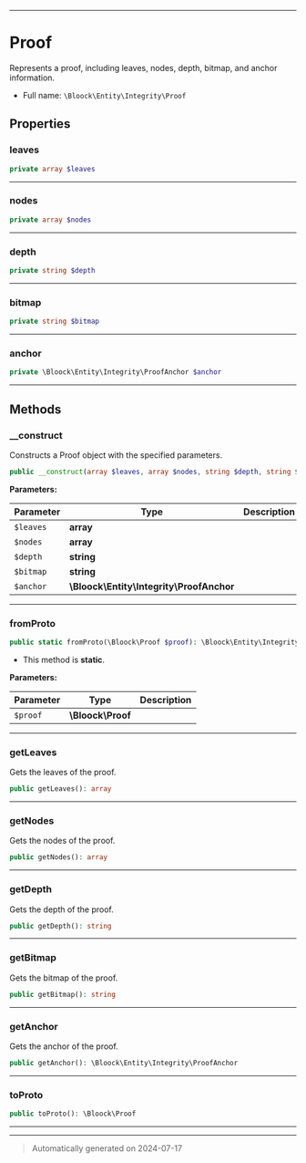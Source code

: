 ***

# Proof

Represents a proof, including leaves, nodes, depth, bitmap, and anchor information.



* Full name: `\Bloock\Entity\Integrity\Proof`



## Properties


### leaves



```php
private array $leaves
```






***

### nodes



```php
private array $nodes
```






***

### depth



```php
private string $depth
```






***

### bitmap



```php
private string $bitmap
```






***

### anchor



```php
private \Bloock\Entity\Integrity\ProofAnchor $anchor
```






***

## Methods


### __construct

Constructs a Proof object with the specified parameters.

```php
public __construct(array $leaves, array $nodes, string $depth, string $bitmap, \Bloock\Entity\Integrity\ProofAnchor $anchor): mixed
```








**Parameters:**

| Parameter | Type | Description |
|-----------|------|-------------|
| `$leaves` | **array** |  |
| `$nodes` | **array** |  |
| `$depth` | **string** |  |
| `$bitmap` | **string** |  |
| `$anchor` | **\Bloock\Entity\Integrity\ProofAnchor** |  |





***

### fromProto



```php
public static fromProto(\Bloock\Proof $proof): \Bloock\Entity\Integrity\Proof
```



* This method is **static**.




**Parameters:**

| Parameter | Type | Description |
|-----------|------|-------------|
| `$proof` | **\Bloock\Proof** |  |





***

### getLeaves

Gets the leaves of the proof.

```php
public getLeaves(): array
```












***

### getNodes

Gets the nodes of the proof.

```php
public getNodes(): array
```












***

### getDepth

Gets the depth of the proof.

```php
public getDepth(): string
```












***

### getBitmap

Gets the bitmap of the proof.

```php
public getBitmap(): string
```












***

### getAnchor

Gets the anchor of the proof.

```php
public getAnchor(): \Bloock\Entity\Integrity\ProofAnchor
```












***

### toProto



```php
public toProto(): \Bloock\Proof
```












***


***
> Automatically generated on 2024-07-17
